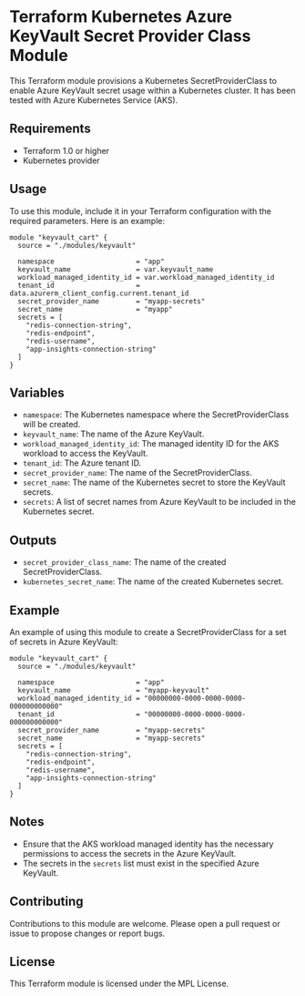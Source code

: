 # Terraform Kubernetes Azure KeyVault Secret Provider Class Module

This Terraform module provisions a Kubernetes SecretProviderClass to enable Azure KeyVault secret usage within a Kubernetes cluster. It has been tested with Azure Kubernetes Service (AKS).

## Requirements

- Terraform 1.0 or higher
- Kubernetes provider

## Usage

To use this module, include it in your Terraform configuration with the required parameters. Here is an example:

```hcl
module "keyvault_cart" {
  source = "./modules/keyvault"

  namespace                    = "app"
  keyvault_name                = var.keyvault_name
  workload_managed_identity_id = var.workload_managed_identity_id
  tenant_id                    = data.azurerm_client_config.current.tenant_id
  secret_provider_name         = "myapp-secrets"
  secret_name                  = "myapp"
  secrets = [
    "redis-connection-string",
    "redis-endpoint",
    "redis-username",
    "app-insights-connection-string"
  ]
}
```

## Variables

- `namespace`: The Kubernetes namespace where the SecretProviderClass will be created.
- `keyvault_name`: The name of the Azure KeyVault.
- `workload_managed_identity_id`: The managed identity ID for the AKS workload to access the KeyVault.
- `tenant_id`: The Azure tenant ID.
- `secret_provider_name`: The name of the SecretProviderClass.
- `secret_name`: The name of the Kubernetes secret to store the KeyVault secrets.
- `secrets`: A list of secret names from Azure KeyVault to be included in the Kubernetes secret.

## Outputs

- `secret_provider_class_name`: The name of the created SecretProviderClass.
- `kubernetes_secret_name`: The name of the created Kubernetes secret.

## Example

An example of using this module to create a SecretProviderClass for a set of secrets in Azure KeyVault:

```hcl
module "keyvault_cart" {
  source = "./modules/keyvault"

  namespace                    = "app"
  keyvault_name                = "myapp-keyvault"
  workload_managed_identity_id = "00000000-0000-0000-0000-000000000000"
  tenant_id                    = "00000000-0000-0000-0000-000000000000"
  secret_provider_name         = "myapp-secrets"
  secret_name                  = "myapp-secrets"
  secrets = [
    "redis-connection-string",
    "redis-endpoint",
    "redis-username",
    "app-insights-connection-string"
  ]
}
```

## Notes

- Ensure that the AKS workload managed identity has the necessary permissions to access the secrets in the Azure KeyVault.
- The secrets in the `secrets` list must exist in the specified Azure KeyVault.

## Contributing

Contributions to this module are welcome. Please open a pull request or issue to propose changes or report bugs.

## License

This Terraform module is licensed under the MPL License.